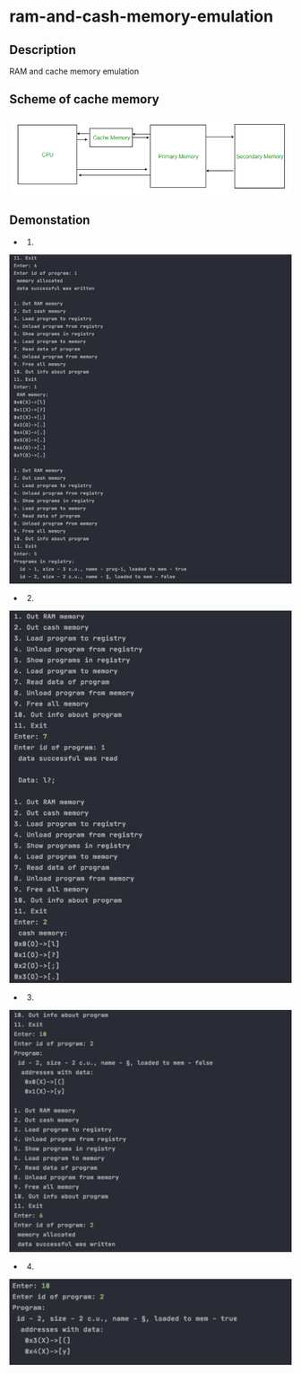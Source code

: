 # ram-and-cash-memory-emulation

## Description
RAM and cache memory emulation

## Scheme of cache memory  
![cash](https://github.com/bohdan-sokolovskyi/ram-and-cash-memory-emulation/blob/master/demo-pics/cache.png)

## Demonstation
* 1.  
![demo 1](https://github.com/bohdan-sokolovskyi/ram-and-cash-memory-emulation/blob/master/demo-pics/demo-1.png)

* 2.  
![demo 2](https://github.com/bohdan-sokolovskyi/ram-and-cash-memory-emulation/blob/master/demo-pics/demo-2.png)

* 3.
![demo 3](https://github.com/bohdan-sokolovskyi/ram-and-cash-memory-emulation/blob/master/demo-pics/demo-3.png)

* 4.  
![demo 4](https://github.com/bohdan-sokolovskyi/ram-and-cash-memory-emulation/blob/master/demo-pics/demo-4.png)

